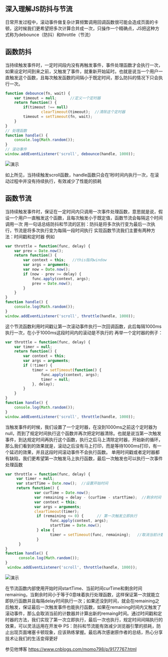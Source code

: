 ## 深入理解JS防抖与节流
日常开发过程中，滚动事件做复杂计算频繁调用回调函数很可能会造成页面的卡顿，这时候我们更希望把多次计算合并成一次，只操作一个精确点，JS把这种方式称为debounce（防抖）和throttle（节流）

## 函数防抖
当持续触发事件时，一定时间段内没有再触发事件，事件处理函数才会执行一次，如果设定时间到来之前，又触发了事件，就重新开始延时。也就是说当一个用户一直触发这个函数，且每次触发函数的间隔小于既定时间，那么防抖的情况下只会执行一次。
```js
function debounce(fn, wait) {
    var timeout = null;      //定义一个定时器
    return function() {
        if(timeout !== null) 
                clearTimeout(timeout);  //清除这个定时器
        timeout = setTimeout(fn, wait);  
    }
}
// 处理函数
function handle() {
    console.log(Math.random()); 
}
// 滚动事件
window.addEventListener('scroll', debounce(handle, 1000));
```
![演示](https://img2018.cnblogs.com/blog/900566/201903/900566-20190319162805335-2138596532.gif)

如上所见，当持续触发scroll函数，handle函数只会在1秒时间内执行一次，在滚动过程中并没有持续执行，有效减少了性能的损耗

## 函数节流
当持续触发事件时，保证在一定时间内只调用一次事件处理函数，意思就是说，假设一个用户一直触发这个函数，且每次触发小于既定值，函数节流会每隔这个时间调用一次
用一句话总结防抖和节流的区别：防抖是将多次执行变为最后一次执行，节流是将多次执行变为每隔一段时间执行
实现函数节流我们主要有两种方法：时间戳和定时器
例如
```js
var throttle = function(func, delay) {
    var prev = Date.now();
    return function() {
        var context = this;   //this指向window
        var args = arguments;
        var now = Date.now();
        if (now - prev >= delay) {
            func.apply(context, args);
            prev = Date.now();
        }
    }
}
function handle() {
    console.log(Math.random());
}
window.addEventListener('scroll', throttle(handle, 1000));
```
这个节流函数利用时间戳让第一次滚动事件执行一次回调函数，此后每隔1000ms执行一次，在小于1000ms这段时间内的滚动是不执行的
再举一个定时器的例子：
```js
var throttle = function(func, delay) {
    var timer = null;
    return function() {
        var context = this;
        var args = arguments;
        if (!timer) {
            timer = setTimeout(function() {
                func.apply(context, args);
                timer = null;
            }, delay);
        }
    }
}
function handle() {
    console.log(Math.random());
}
window.addEventListener('scroll', throttle(handle, 1000));
```
当触发事件的时候，我们设置了一个定时器，在没到1000ms之前这个定时器为null，而到了规定时间执行这个函数并再次把定时器清除。也就是说当第一次触发事件，到达规定时间再执行这个函数，执行之后马上清除定时器，开始新的循环，那么我们看到的效果就是，滚动之后没有马上打印，而是等待1000ms打印，有一个延迟的效果，并且这段时间滚动事件不会执行函数。
单用时间戳或者定时器都有缺陷，我们更希望第一次触发马上执行函数，最后一次触发也可以执行一次事件处理函数
```js
var throttle = function(func, delay) {
     var timer = null;
     var startTime = Date.now();  //设置开始时间
     return function() {
             var curTime = Date.now();
             var remaining = delay - (curTime - startTime);  //剩余时间
             var context = this;
             var args = arguments;
             clearTimeout(timer);
              if (remaining <= 0) {      // 第一次触发立即执行
                    func.apply(context, args);
                    startTime = Date.now();
              } else {
                    timer = setTimeout(func, remaining);   //取消当前计数器并计算新的remaining
              }
      }
}
function handle() {
      console.log(Math.random());
}
 window.addEventListener('scroll', throttle(handle, 1000));
```
![演示](https://img2018.cnblogs.com/blog/900566/201903/900566-20190319174830270-546894494.gif)

在节流函数内部使用开始时间startTime、当前时间curTime和剩余时间remaining，当剩余时间小于等于0意味着执行处理函数，这样保证第一次就能立即执行函数并且每隔delay时间执行一次；如果还没到时间，就会在remaining之后触发，保证最后一次触发事件也能执行函数，如果在remaining时间内又触发了滚动事件，那么会取消当前的计数器并计算出新的remaing时间。通过时间戳和定时器的方法，我们实现了第一次立即执行，最后一次也执行，规定时间间隔执行的效果，可以灵活运用在开发中
PS：防抖和节流能有效减少浏览器引擎的损耗，防止出现页面堵塞卡顿现象，应该熟练掌握。最后再次感谢原作者的总结，热心分享技术让我们的生活变得更好

参见他博客 https://www.cnblogs.com/momo798/p/9177767.html


